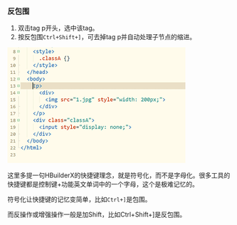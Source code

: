 ### 反包围

1. 双击tag p开头，选中该tag。
2. 按反包围`Ctrl+Shift+]`，可去掉tag p并自动处理子节点的缩进。

![](./tip_files/1.gif)

这里多提一句HBuilderX的快捷键理念，就是符号化，而不是字母化。很多工具的快捷键都是控制键+功能英文单词中的一个字母，这个是极难记忆的。

符号化让快捷键的记忆变简单，比如`Ctrl+]`是包围。

而反操作或增强操作一般是加Shift，比如Ctrl+Shift+]是反包围。